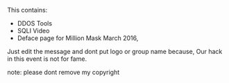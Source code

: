 This contains:

* DDOS Tools
* SQLI Video
* Deface page for Million Mask March 2016,

Just edit the message and dont put logo or group name because,
Our hack in this event is not for fame.


note: please dont remove my copyright
